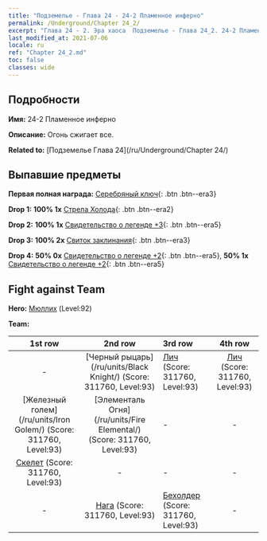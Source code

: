 ```yaml
---
title: "Подземелье - Глава 24 - 24-2 Пламенное инферно"
permalink: /Underground/Chapter 24_2/
excerpt: "Глава 24 - 2. Эра хаоса  Подземелье - Глава 24_2. 24-2 Пламенное инферно"
last_modified_at: 2021-07-06
locale: ru
ref: "Chapter 24_2.md"
toc: false
classes: wide
---
```


## Подробности

 **Имя:** 24-2 Пламенное инферно

 **Описание:** Огонь сжигает все.

 **Related to:** [Подземелье Глава 24](/ru/Underground/Chapter 24/)

## Выпавшие предметы

 **Первая полная награда:** [Серебряный ключ](/ItemsRU/con_693/){: .btn .btn--era3}

 **Drop 1:** **100% 1x** [Стрела Холода](/ItemsRU/her_431/){: .btn .btn--era2}

 **Drop 2:** **100% 1x** [Свидетельство о легенде +3](/ItemsRU/mat_88/){: .btn .btn--era5}

 **Drop 3:** **100% 2x** [Свиток заклинания](/ItemsRU/con_694/){: .btn .btn--era3}

 **Drop 4:** **50% 0x** [Свидетельство о легенде +2](/ItemsRU/mat_81/){: .btn .btn--era5}, **50% 1x** [Свидетельство о легенде +2](/ItemsRU/mat_81/){: .btn .btn--era5}


## Fight against Team
 **Hero:** [Мюллих](/ru/heroes/Mullich/) (Level:92)

 **Team:**


  | 1st row | 2nd row | 3rd row | 4th row |
  |:----:|:----:|:----|:----:|
  | - | [Черный рыцарь](/ru/units/Black Knight/) (Score: 311760, Level:93)  | [Лич](/ru/units/Lich/) (Score: 311760, Level:93)  | [Лич](/ru/units/Lich/) (Score: 311760, Level:93)  |
  | [Железный голем](/ru/units/Iron Golem/) (Score: 311760, Level:93)  | [Элементаль Огня](/ru/units/Fire Elemental/) (Score: 311760, Level:93)  | - | - |
  | [Скелет](/ru/units/Skeleton/) (Score: 311760, Level:93)  | - | - | - |
  | - | [Нага](/ru/units/Naga/) (Score: 311760, Level:93)  | [Бехолдер](/ru/units/Beholder/) (Score: 311760, Level:93)  | - |


